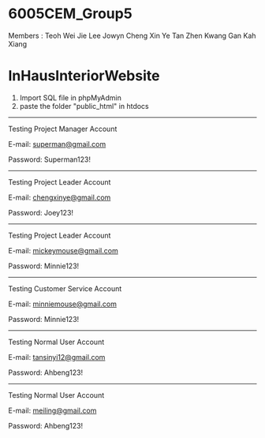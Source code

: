 # 6005CEM_Group5

Members : 
Teoh Wei Jie 
Lee Jowyn
Cheng Xin Ye 
Tan Zhen Kwang 
Gan Kah Xiang 

# InHausInteriorWebsite

1. Import SQL file in phpMyAdmin
2. paste the folder "public_html" in htdocs

*******************************
Testing Project Manager Account

E-mail: superman@gmail.com

Password: Superman123!

*******************************
Testing Project Leader Account

E-mail: chengxinye@gmail.com

Password: Joey123!

*******************************
Testing Project Leader Account

E-mail: mickeymouse@gmail.com

Password: Minnie123!

*******************************
Testing Customer Service Account

E-mail: minniemouse@gmail.com

Password: Minnie123!

*******************************
Testing Normal User Account

E-mail: tansinyi12@gmail.com

Password: Ahbeng123!

*******************************
Testing Normal User Account

E-mail: meiling@gmail.com

Password: Ahbeng123!